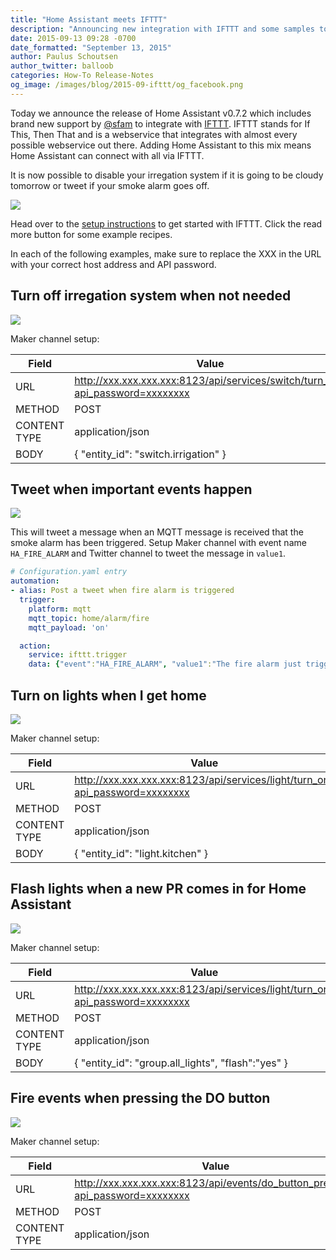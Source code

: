 ```yaml
---
title: "Home Assistant meets IFTTT"
description: "Announcing new integration with IFTTT and some samples to get started."
date: 2015-09-13 09:28 -0700
date_formatted: "September 13, 2015"
author: Paulus Schoutsen
author_twitter: balloob
categories: How-To Release-Notes
og_image: /images/blog/2015-09-ifttt/og_facebook.png
---
```


Today we announce the release of Home Assistant v0.7.2 which includes brand new support by [@sfam][github-sfam] to integrate with [IFTTT][ifttt]. IFTTT stands for If This, Then That and is a webservice that integrates with almost every possible webservice out there. Adding Home Assistant to this mix means Home Assistant can connect with all via IFTTT.

It is now possible to disable your irregation system if it is going to be cloudy tomorrow or tweet if your smoke alarm goes off.

[github-sfam]: https://github.com/sfam
[ifttt]: https://ifttt.com

<p class='img'>
  <img src='/images/blog/2015-09-ifttt/splash.png'>
</p>

Head over to the [setup instructions](/components/ifttt/) to get started with IFTTT. Click the read more button for some example recipes.

<!--more-->

In each of the following examples, make sure to replace the XXX in the URL with your correct host address and API password.

## Turn off irregation system when not needed

<p class='img'>
  <img src='/images/blog/2015-09-ifttt/recipe-weather.png' />
</p>

Maker channel setup:

| Field | Value |
| ----- | ----- |
| URL   |  http://xxx.xxx.xxx.xxx:8123/api/services/switch/turn_off?api_password=xxxxxxxx
| METHOD | POST
| CONTENT TYPE | application/json
| BODY | { "entity_id": "switch.irrigation" }

## Tweet when important events happen

<p class='img'>
  <img src='/images/blog/2015-09-ifttt/recipe-twitter.png' />
</p>

This will tweet a message when an MQTT message is received that the smoke alarm has been triggered. Setup Maker channel with event name `HA_FIRE_ALARM` and Twitter channel to tweet the message in `value1`.

```yaml
# Configuration.yaml entry
automation:
- alias: Post a tweet when fire alarm is triggered
  trigger:
    platform: mqtt
    mqtt_topic: home/alarm/fire
    mqtt_payload: 'on'

  action:
    service: ifttt.trigger
    data: {"event":"HA_FIRE_ALARM", "value1":"The fire alarm just triggered!"}
```

## Turn on lights when I get home

<p class='img'>
  <img src='/images/blog/2015-09-ifttt/recipe-geo.png' />
</p>

Maker channel setup:

| Field | Value |
| ----- | ----- |
| URL   |  http://xxx.xxx.xxx.xxx:8123/api/services/light/turn_on?api_password=xxxxxxxx
| METHOD | POST
| CONTENT TYPE | application/json
| BODY | { "entity_id": "light.kitchen" }

## Flash lights when a new PR comes in for Home Assistant

<p class='img'>
  <img src='/images/blog/2015-09-ifttt/recipe-github.png' />
</p>

Maker channel setup:

| Field | Value |
| ----- | ----- |
| URL   |  http://xxx.xxx.xxx.xxx:8123/api/services/light/turn_on?api_password=xxxxxxxx
| METHOD | POST
| CONTENT TYPE | application/json
| BODY | { "entity_id": "group.all_lights", "flash":"yes" }

## Fire events when pressing the DO button

<p class='img'>
  <img src='/images/blog/2015-09-ifttt/recipe-do.png' />
</p>

Maker channel setup:

| Field | Value |
| ----- | ----- |
| URL   |  http://xxx.xxx.xxx.xxx:8123/api/events/do_button_pressed?api_password=xxxxxxxx
| METHOD | POST
| CONTENT TYPE | application/json
